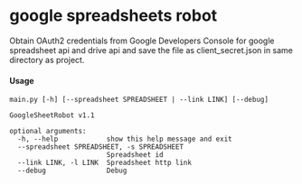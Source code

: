 # google spreadsheets robot

Obtain OAuth2 credentials from Google Developers Console
for google spreadsheet api and drive api and save the file as client_secret.json
in same directory as project.

#### Usage
```
main.py [-h] [--spreadsheet SPREADSHEET | --link LINK] [--debug]

GoogleSheetRobot v1.1

optional arguments:
  -h, --help            show this help message and exit
  --spreadsheet SPREADSHEET, -s SPREADSHEET
                        Spreadsheet id
  --link LINK, -l LINK  Spreadsheet http link
  --debug               Debug
```